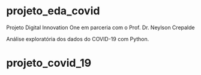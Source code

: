 # projeto_eda_covid
Projeto Digital Innovation One em parceria com o Prof. Dr. Neylson Crepalde

Análise exploratória dos dados do COVID-19 com Python.
# projeto_covid_19
